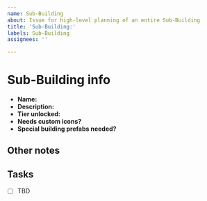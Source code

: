 ```yaml
---
name: Sub-Building
about: Issue for high-level planning of an entire Sub-Building
title: 'Sub-Building:'
labels: Sub-Building
assignees: ''

---
```


# Sub-Building info
- **Name:** 
- **Description:** 
- **Tier unlocked:** 
- **Needs custom icons?** 
- **Special building prefabs needed?** 

## Other notes

## Tasks
- [ ] TBD
